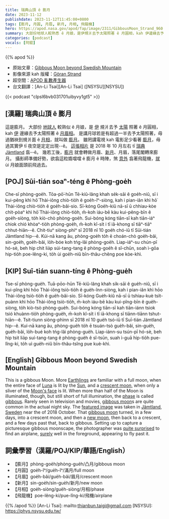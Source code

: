 ```yaml
---
title: 瑞典山頂 ê 膨月
date: 2023-11-12
publishdate: 2023-11-12T11:45:00+0800
tags: [膨月, 月圓, 月眉, 新月, 月相, 飛龍機]
hero: https://apod.nasa.gov/apod/fap/image/2311/GibbousMoon_Strand_960.jpg
summary: 大部份地球人較熟悉 ê 月娘，是伊規爿去予太陽照著 ê 月圓相，kah 伊邊緣去予太陽照著 ê 月眉相。
categories: [podcast]
vocals: [阿錕]
---
```


{{% apod %}}

- 原始文章：[Gibbous Moon beyond Swedish Mountain](https://apod.nasa.gov/apod/ap231112.html)
- 影像來源 kah 版權：[Göran Strand](https://astrofotografen.se/om/)
- 超空間：[APOD 亂數產生器](https://apod.nasa.gov/apod/random_apod.html)
- 台文翻譯：[An-Li Tsai][An-Li Tsai] ([NSYSU][NSYSU])

{{< podcast "clpsl6bvb031701uibyvy1gt5" >}}

## [漢羅] 瑞典山頂 ê 膨月
這是膨月。
大部份 [地球人][Earthlings] 較熟似 ê 月娘，是 [伊][Luna] 規爿去予 [太陽][Sun] 照著 ê 月圓相，kah [伊][Moon's face] 邊緣去予太陽照著 ê [月眉相][crescent moon]。
是講月球若是有超過一半去予太陽照著，毋過猶袂到規爿面 ê [月相][phase]，就叫做 [膨月][gibbous]。
雖罔講電視 kah 電影足少看著 [膨月][gibbous moon 1]，毋過其實伊 tī 夜空是定定出現--ê。
[這張相片][featured image] 是 2018 年 10 月左右 tī [瑞典][Sweden] [Jämtland][Jämtland] 翕--ê。
幾若工後，[膨月][gibbous moon 2] 就會轉做月眉、[新月][new moon]、月眉，落尾閣轉來膨月。
攝影師準備好勢，欲翕這粒媠噹噹 ê 膨月 ê 時陣，煞 [意外][quite surprised] 翕著飛龍機，[就][surely] ùi 月娘面頭前飛過去。

## [POJ] Sūi-tián soaⁿ-téng ê Phòng-goe̍h
Che-sī phòng-goe̍h.
Tōa-pō͘-hūn Tē-kiû-lâng khah se̍k-sāi ê goe̍h-niû, sī i kui-pêng khì hō͘ Thài-iông chiò-tio̍h ê goe̍h-îⁿ-siòng, kah i pian-iân khì hō͘ Thài-iông chiò-tio̍h ê goe̍h-bâi-sio.
Sī-kóng Goe̍h-kiû nā-sī ū chhiau-kòe chi̍t-pòaⁿ khì hō͘ Thài-iông chiò-tio̍h, m̄-koh iáu-bē kàu kui-pêng-bīn ê goe̍h-siòng, to̍h kiò-chò phòng-goe̍h.
Sui-bóng kóng tiān-sī kah tiān-iáⁿ chiok chió khòaⁿ-tio̍h phòng-goe̍h, m̄-koh kî-si̍t i tī iā-khong sī tiāⁿ-tiāⁿ chhut-hiān--ê.
Chit-tiuⁿ siòng-phìⁿ sī 2018 nî 10 goe̍h chó-iū tī Sūi-tián Jämtland hip--ê.
Kúi-nā kang āu, phòng-goe̍h to̍h ē choán-chò goe̍h-bâi, sin-goe̍h, goe̍h-bâi, lo̍h-bóe koh tńg-lâi phòng-goe̍h.
Liap-iáⁿ-su chún-pī hó-sè, beh hip chit lia̍p súi-tang-tang ê phòng-goe̍h ê sî-chūn, soah ì-gōa hip-tio̍h poe-lêng-ki, to̍h ùi goe̍h-niû bīn-thâu-chêng poe kòe-khì.

## [KIP] Suī-tián suann-tíng ê Phòng-gue̍h
Tse-sī phòng-gue̍h.
Tuā-pōo-hūn Tē-kiû-lâng khah si̍k-sāi ê gue̍h-niû, sī i kui-pîng khì hōo Thài-iông tsiò-tio̍h ê gue̍h-înn-siòng, kah i pian-iân khì hōo Thài-iông tsiò-tio̍h ê gue̍h-bâi-sio.
Sī-kóng Gue̍h-kiû nā-sī ū tshiau-kuè tsi̍t-puànn khì hōo Thài-iông tsiò-tio̍h, m̄-koh iáu-bē kàu kui-pîng-bīn ê gue̍h-siòng, to̍h kiò-tsò phòng-gue̍h.
Sui-bóng kóng tiān-sī kah tiān-iánn tsiok tsió khuànn-tio̍h phòng-gue̍h, m̄-koh kî-si̍t i tī iā-khong sī tiānn-tiānn tshut-hiān--ê.
Tsit-tiunn siòng-phìnn sī 2018 nî 10 gue̍h tsó-iū tī Suī-tián Jämtland hip--ê.
Kuí-nā kang āu, phòng-gue̍h to̍h ē tsuán-tsò gue̍h-bâi, sin-gue̍h, gue̍h-bâi, lo̍h-bué koh tńg-lâi phòng-gue̍h.
Liap-iánn-su tsún-pī hó-sè, beh hip tsit lia̍p suí-tang-tang ê phòng-gue̍h ê sî-tsūn, suah ì-guā hip-tio̍h pue-lîng-ki, to̍h uì gue̍h-niû bīn-thâu-tsîng pue kuè-khì.

## [English] Gibbous Moon beyond Swedish Mountain
This is a gibbous Moon.
More [Earthlings][Earthlings] are familiar with a full moon, when the entire face of [Luna][Luna] is lit by the [Sun][Sun], and a [crescent moon][crescent moon], when only a sliver of the [Moon's face][Moon's face] is lit.
When more than half of the Moon is illuminated, though, but still short of full illumination, the [phase][phase] is called [gibbous][gibbous].
Rarely seen in television and movies, [gibbous moon][gibbous moon 1]s are quite common in the actual night sky.
The [featured image][featured image] was taken in [Jämtland][Jämtland], [Sweden][Sweden] near the of 2018 October.
That [gibbous moon][gibbous moon 2] turned, in a few days, into a crescent moon, and then a [new moon][new moon], then back to a crescent, and a few days past that, back to gibbous.
Setting up to capture a picturesque gibbous moonscape, the photographer was [quite surprised][quite surprised] to find an airplane, [surely][surely] well in the foreground, appearing to fly past it.

## 詞彙學習（漢羅/POJ/KIP/華語/English）
- 【膨月】phòng-goe̍h/phòng-gue̍h/凸月/gibbous moon
- 【月圓】goe̍h-îⁿ/gue̍h-îⁿ/滿月/full moon
- 【月眉】goe̍h-bâi/gue̍h-bâi/眉月/crescent moon
- 【新月】sin-goe̍h/sin-gue̍h/新月/new moon
- 【月相】goe̍h-siòng/gue̍h-siòng/月相/phase
- 【飛龍機】poe-lêng-ki/pue-lîng-ki/飛機/airplane

{{% /apod %}}
[An-Li Tsai]: mailto:thianbun.taigi@gmail.com
[NSYSU]: https://phys.nsysu.edu.tw/

[copyright]: https://apod.nasa.gov/apod/fap/lib/about_apod.html#srapply
[License]: https://creativecommons.org/licenses/by/2.0/

[Earthlings]:https://apod.nasa.gov/apod/ap080421.html
[Luna]:https://en.wikipedia.org/wiki/Luna_(goddess)
[Sun]:https://science.nasa.gov/sun/
[crescent moon]:https://apod.nasa.gov/apod/ap230527.html
[Moon's face]:https://apod.nasa.gov/apod/ap220612.html
[phase]:https://spaceplace.nasa.gov/moon-phases/
[gibbous]:https://www.universetoday.com/20324/gibbous-moon/
[gibbous moon 1]:https://svs.gsfc.nasa.gov/5048
[featured image]:https://www.facebook.com/fotografgoranstrand/photos/a.10150527145460560/10156547207320560/?type=3&theater
[Jämtland]:https://youtu.be/cu8UVfRtnuw
[Sweden]:https://en.wikipedia.org/wiki/Sweden
[gibbous moon 2]:http://astronomy.swin.edu.au/cosmos/G/Gibbous+Moon
[new moon]:https://en.wikipedia.org/wiki/New_moon
[quite surprised]:https://i-h2.pinimg.com/564x/6f/6a/21/6f6a214624e5499b1cacfdaa88f28592.jpg
[surely]:https://apod.nasa.gov/apod/ap140113.html
